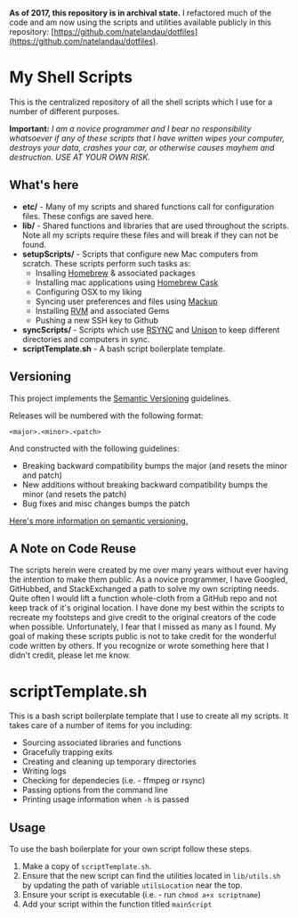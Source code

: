 
**As of 2017, this repository is in archival state.**  I refactored much of the code and am now using the scripts and utilities available publicly in this repository:  [https://github.com/natelandau/dotfiles](https://github.com/natelandau/dotfiles).



# My Shell Scripts
This is the centralized repository of all the shell scripts which I use for a number of different purposes.

**Important:**  *I am a novice programmer and I bear no responsibility whatsoever if any of these scripts that I have written wipes your computer, destroys your data, crashes your car, or otherwise causes mayhem and destruction.  USE AT YOUR OWN RISK.*

## What's here

* **etc/** - Many of my scripts and shared functions call for configuration files.  These configs are saved here.
* **lib/** - Shared functions and libraries that are used throughout the scripts.  Note all my scripts require these files and will break if they can not be found.
* **setupScripts/** - Scripts that configure new Mac computers from scratch.  These scripts perform such tasks as:
	* Insalling [Homebrew][1] & associated packages
	* Installing mac applications using [Homebrew Cask][2]
	* Configuring OSX to my liking
	* Syncing user preferences and files using [Mackup][3]
	* Installing [RVM][4] and associated Gems
	* Pushing a new SSH key to Github
* **syncScripts/** - Scripts which use [RSYNC][5] and [Unison][6] to keep different directories and computers in sync.
* **scriptTemplate.sh** - A bash script boilerplate template.

## Versioning

This project implements the [Semantic Versioning][7] guidelines.

Releases will be numbered with the following format:

`<major>.<minor>.<patch>`

And constructed with the following guidelines:

* Breaking backward compatibility bumps the major (and resets the minor and patch)
* New additions without breaking backward compatibility bumps the minor (and resets the patch)
* Bug fixes and misc changes bumps the patch

[Here's more information on semantic versioning.][7]

## A Note on Code Reuse
The scripts herein were created by me over many years without ever having the intention to make them public.  As a novice programmer, I have Googled, GitHubbed, and StackExchanged a path to solve my own scripting needs.  Quite often I would lift a function whole-cloth from a GitHub repo and not keep track of it's original location.  I have done my best within the scripts to recreate my footsteps and give credit to the original creators of the code when possible.  Unfortunately, I fear that I missed as many as I found.  My goal of making these scripts public is not to take credit for the wonderful code written by others.  If you recognize or wrote something here that I didn't credit, please let me know.

# scriptTemplate.sh
This is a bash script boilerplate template that I use to create all my scripts. It takes care of a number of items for you including:

* Sourcing associated libraries and functions
* Gracefully trapping exits
* Creating and cleaning up temporary directories
* Writing logs
* Checking for dependecies (i.e. - ffmpeg or rsync)
* Passing options from the command line
* Printing usage information when `-h` is passed

## Usage
To use the bash boilerplate for your own script follow these steps.

1. Make a copy of `scriptTemplate.sh`.
2. Ensure that the new script can find the utilities located in `lib/utils.sh` by updating the path of variable `utilsLocation` near the top.
3. Ensure your script is executable (i.e. - run `chmod a+x scriptname`)
4. Add your script within the function titled `mainScript`

[1]: http://brew.sh
[2]: http://caskroom.io
[3]: https://github.com/lra/mackup
[4]: https://rvm.io
[5]: http://en.wikipedia.org/wiki/Rsync
[6]: http://www.cis.upenn.edu/~bcpierce/unison/
[7]: http://semver.org
[8]: http://www.controlplaneapp.com/
